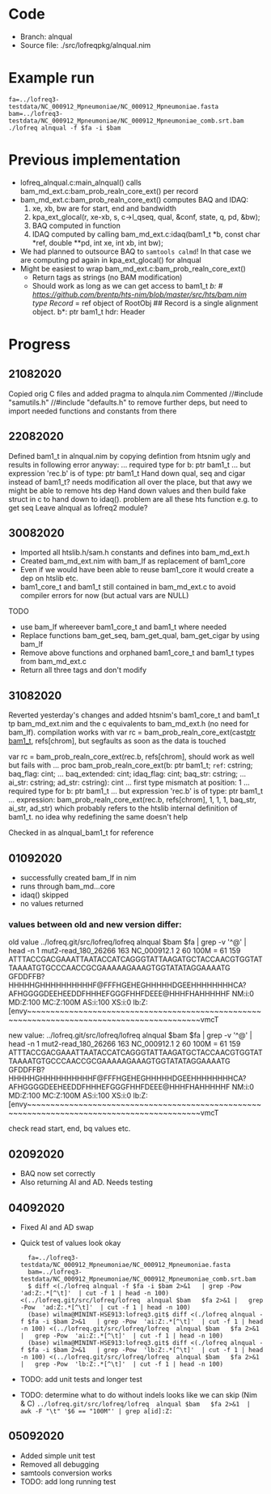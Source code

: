 # Code

- Branch: alnqual
- Source file: ./src/lofreqpkg/alnqual.nim

# Example run

    fa=../lofreq3-testdata/NC_000912_Mpneumoniae/NC_000912_Mpneumoniae.fasta
    bam=../lofreq3-testdata/NC_000912_Mpneumoniae/NC_000912_Mpneumoniae_comb.srt.bam
    ./lofreq alnqual -f $fa -i $bam


# Previous implementation

- lofreq_alnqual.c:main_alnqual() calls bam_md_ext.c:bam_prob_realn_core_ext() per record
- bam_md_ext.c:bam_prob_realn_core_ext() computes BAQ and IDAQ:
  1. xe, xb, bw are for start, end and bandwidth
  1. kpa_ext_glocal(r, xe-xb, s, c->l_qseq, qual, &conf, state, q, pd, &bw);
  1. BAQ computed in function
  1. IDAQ computed by calling bam_md_ext.c:idaq(bam1_t *b, const char *ref, double **pd, int xe, int xb, int bw);
- We had planned to outsource BAQ to `samtools calmd`! In that case we are computing pd again in kpa_ext_glocal() for alnqual
- Might be easiest to wrap bam_md_ext.c:bam_prob_realn_core_ext()
  - Return tags as strings (no BAM modification)
  - Should work as long as we can get access to bam1_t *b:
        # https://github.com/brentp/hts-nim/blob/master/src/hts/bam.nim
        type Record* = ref object of RootObj
        ## Record is a single alignment object.
        b*: ptr bam1_t
        hdr: Header


# Progress

## 21082020
Copied orig C files and added pragma to alnqula.nim
Commented
//#include "samutils.h"
//#include "defaults.h"
to remove further deps, but need to import needed functions and constants from there

## 22082020
Defined bam1_t in alnqual.nim by copying defintion from htsnim
ugly and results in following error anyway:
        ...   required type for b: ptr bam1_t
        ...   but expression 'rec.b' is of type: ptr bam1_t
Hand down qual, seq and cigar instead of bam1_t? needs modification all over the place, but
that awy we might be able to remove hts dep
Hand down values and then build fake struct in c to hand down to idaq(). problem are all these hts function e.g. to get seq
Leave alnqual as lofreq2 module?

## 30082020

- Imported all htslib.h/sam.h constants and defines into bam_md_ext.h
- Created bam_md_ext.nim with bam_lf as replacement of bam1_core
- Even if we would have been able to reuse bam1_core it would create a dep on htslib etc.
- bam1_core_t and bam1_t still contained in bam_md_ext.c to avoid compiler errors for now (but actual vars are NULL)


TODO
- use bam_lf whereever bam1_core_t and bam1_t where needed
- Replace functions bam_get_seq, bam_get_qual, bam_get_cigar by using bam_lf
- Remove above functions and orphaned bam1_core_t and bam1_t types from bam_md_ext.c
- Return all three tags and don't modify


## 31082020

Reverted yesterday's changes and added htsnim's bam1_core_t and bam1_t tp bam_md_ext.nim and the c equivalents to bam_md_ext.h (no need for bam_lf). compilation works with
    var rc = bam_prob_realn_core_ext(cast[ptr bam1_t](rec.b), refs[chrom], 
but segfaults as soon as the data is touched

   var rc = bam_prob_realn_core_ext(rec.b, refs[chrom], 
should work as well but fails with
        ... proc bam_prob_realn_core_ext(b: ptr bam1_t; `ref`: cstring; baq_flag: cint;
        ...                             baq_extended: cint; idaq_flag: cint; baq_str: cstring;
        ...                             ai_str: cstring; ad_str: cstring): cint
        ...   first type mismatch at position: 1
        ...   required type for b: ptr bam1_t
        ...   but expression 'rec.b' is of type: ptr bam1_t
        ... expression: bam_prob_realn_core_ext(rec.b, refs[chrom], 1, 1, 1, baq_str, ai_str, ad_str)
which probably refers to the htslib internal definition of bam1_t. no idea why redefining the same doesn't help

Checked in as alnqual_bam1_t for reference

## 01092020

- successfully created bam_lf in nim
- runs through bam_md...core
- idaq() skipped
- no values returned

### values between old and new version differ:

old value
        ../lofreq.git/src/lofreq/lofreq  alnqual $bam   $fa  | grep -v '^@' | head -n 1
        mut2-read_180_26266     163     NC_000912.1     2       60      100M    =       61      159     ATTTACCGACGAAATTAATACCATCAGGGTATTAAGATGCTACCAACGTGGTATTAAAATGTGCCCAACCGCGAAAAAGAAAGTGGTATATAGGAAAATG  GFDDFFB?HHHHHGHHHHHHHHHHF@FFFHGEHEGHHHHHDGEEHHHHHHHHCA?AFHGGGGDEEHEEDDFHHHEFGGGFHHFDEEE@HHHFHAHHHHHF  NM:i:0  MD:Z:100        MC:Z:100M       AS:i:100        XS:i:0  lb:Z:[envy~~~~~~~~~~~~~~~~~~~~~~~~~~~~~~~~~~~~~~~~~~~~~~~~~~~~~~~~~~~~~~~~~~~~~~~~~~~~~~~~~~~~~~~~~~~vmcT

new value:
        ../lofreq.git/src/lofreq/lofreq  alnqual $bam   $fa  | grep -v '^@' | head -n 1
        mut2-read_180_26266     163     NC_000912.1     2       60      100M    =       61      159     ATTTACCGACGAAATTAATACCATCAGGGTATTAAGATGCTACCAACGTGGTATTAAAATGTGCCCAACCGCGAAAAAGAAAGTGGTATATAGGAAAATG  GFDDFFB?HHHHHGHHHHHHHHHHF@FFFHGEHEGHHHHHDGEEHHHHHHHHCA?AFHGGGGDEEHEEDDFHHHEFGGGFHHFDEEE@HHHFHAHHHHHF  NM:i:0  MD:Z:100        MC:Z:100M       AS:i:100        XS:i:0  lb:Z:[envy~~~~~~~~~~~~~~~~~~~~~~~~~~~~~~~~~~~~~~~~~~~~~~~~~~~~~~~~~~~~~~~~~~~~~~~~~~~~~~~~~~~~~~~~~~~vmcT

check read start, end, bq values etc.

## 02092020

- BAQ now set correctly
- Also returning AI and AD. Needs testing


## 04092020

- Fixed AI and AD swap
- Quick test of values look okay

        fa=../lofreq3-testdata/NC_000912_Mpneumoniae/NC_000912_Mpneumoniae.fasta
        bam=../lofreq3-testdata/NC_000912_Mpneumoniae/NC_000912_Mpneumoniae_comb.srt.bam
        $ diff <(./lofreq alnqual -f $fa -i $bam 2>&1   | grep -Pow  'ad:Z:.*[^\t]'  | cut -f 1 | head -n 100) <(../lofreq.git/src/lofreq/lofreq  alnqual $bam   $fa 2>&1 |   grep -Pow  'ad:Z:.*[^\t]'  | cut -f 1 | head -n 100)
        (base) wilma@MININT-HSE913:lofreq3.git$ diff <(./lofreq alnqual -f $fa -i $bam 2>&1   | grep -Pow  'ai:Z:.*[^\t]'  | cut -f 1 | head -n 100) <(../lofreq.git/src/lofreq/lofreq  alnqual $bam   $fa 2>&1 |   grep -Pow  'ai:Z:.*[^\t]'  | cut -f 1 | head -n 100)
        (base) wilma@MININT-HSE913:lofreq3.git$ diff <(./lofreq alnqual -f $fa -i $bam 2>&1   | grep -Pow  'lb:Z:.*[^\t]'  | cut -f 1 | head -n 100) <(../lofreq.git/src/lofreq/lofreq  alnqual $bam   $fa 2>&1 |   grep -Pow  'lb:Z:.*[^\t]'  | cut -f 1 | head -n 100)

- TODO: add unit tests and longer test
- TODO: determine what to do without indels
    looks like we can skip (Nim & C) `../lofreq.git/src/lofreq/lofreq  alnqual $bam   $fa 2>&1  | awk -F "\t" '$6 == "100M"' | grep a[id]:Z:`

## 05092020

- Added simple unit test
- Removed all debugging
- samtools conversion works
- TODO: add long running test
